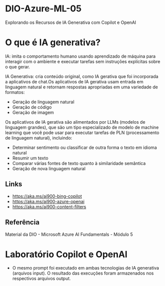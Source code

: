 # DIO-Azure-ML-05
Explorando os Recursos de IA Generativa com Copilot e OpenAI

# O que é IA generativa?
IA: imita o comportamento humano usando aprendizado de máquina para interagir com o ambiente e executar tarefas sem instruções explícitas sobre o que gerar.

IA Generativa: cria conteúdo original, como IA gerativa que foi incorporada a aplicativos de chat.Os aplicativos de IA gerativa usam entrada em linguagem natural e retornam respostas apropriadas em uma variedade de formatos:
- Geração de linguagem natural
- Geração de código
- Geração de imagem

Os aplicativos de IA gerativa são alimentados por LLMs (modelos de linguagem grandes), que são um tipo especializado de modelo de machine learning que você pode usar para executar tarefas de PLN (processamento de linguagem natural), incluindo:
- Determinar sentimento ou classificar de outra forma o texto em idioma natural
- Resumir um texto
- Comparar várias fontes de texto quanto à similaridade semântica
- Geração de nova linguagem natural

## Links
- https://aka.ms/ai900-bing-copilot   
- https://aka.ms/ai900-azure-openai
- https://aka.ms/ai900-content-filters   

## Referência
Material da DIO - Microsoft Azure AI Fundamentals - Módulo 5

# Laboratório Copilot e OpenAI
- O mesmo prompt foi executado em ambas tecnologias de IA generativa (arquivos input). O resultado das execuções foram armazenados nos respectivos arquivos output.
